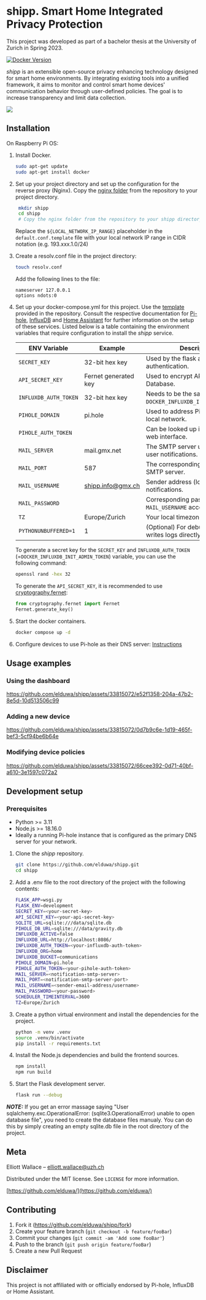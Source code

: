 # shipp. Smart Home Integrated Privacy Protection

This project was developed as part of a bachelor thesis at the University of Zurich in Spring 2023.

[![Docker Version][docker-image]][dockerhub-url]

_shipp_ is an extensible open-source privacy enhancing technology designed for smart home environments.
By integrating existing tools into a unified framework, it aims to monitor and control smart home devices' communication behavior through user-defined policies.
The goal is to increase transparency and limit data collection.

![](shipp_logo.png)

## Installation

On Raspberry Pi OS:

1. Install Docker.
   ```bash
   sudo apt-get update
   sudo apt-get install docker
   ```
2. Set up your project directory and set up the configuration for the reverse proxy (Nginx).
   Copy the [nginx folder](https://github.com/elduwa/shipp/tree/master/nginx) from the repository to your project directory.

   ```bash
    mkdir shipp
    cd shipp
    # Copy the nginx folder from the repository to your shipp directory.
   ```

   Replace the `${LOCAL_NETWORK_IP_RANGE}` placeholder in the `default.conf.template` file with your local network IP range in CIDR notation (e.g. 193.xxx.1.0/24)

3. Create a resolv.conf file in the project directory:

   ```bash
   touch resolv.conf
   ```

   Add the following lines to the file:

   ```
   nameserver 127.0.0.1
   options ndots:0
   ```

4. Set up your docker-compose.yml for this project. Use the [template](https://github.com/elduwa/shipp/blob/master/docker-compose.yml) provided in the repository.
   Consult the respective documentation for [Pi-hole](https://github.com/pi-hole/docker-pi-hole), [InfluxDB](https://github.com/docker-library/docs/blob/master/influxdb/README.md) and [Home Assistant](https://www.home-assistant.io/installation/raspberrypi#install-home-assistant-container) for further information on the setup of these services.
   Listed below is a table containing the environment variables that require configuration to install the _shipp_ service.

   | ENV Variable          | Example              | Description                                                       |
   | --------------------- | -------------------- | ----------------------------------------------------------------- |
   | `SECRET_KEY`          | 32-bit hex key       | Used by the flask application for authentication.                 |
   | `API_SECRET_KEY`      | Fernet generated key | Used to encrypt API keys on the Database.                         |
   | `INFLUXDB_AUTH_TOKEN` | 32-bit hex key       | Needs to be the same as `DOCKER_INFLUXDB_INIT_ADMIN_TOKEN`.       |
   | `PIHOLE_DOMAIN`       | pi.hole              | Used to address Pi-hole in the local network.                     |
   | `PIHOLE_AUTH_TOKEN`   |                      | Can be looked up in the Pi-hole web interface.                    |
   | `MAIL_SERVER`         | mail.gmx.net         | The SMTP server used to deliver user notifications.               |
   | `MAIL_PORT`           | 587                  | The corresponding port for the SMTP server.                       |
   | `MAIL_USERNAME`       | shipp.info@gmx.ch    | Sender address (login) for email notifications.                   |
   | `MAIL_PASSWORD`       |                      | Corresponding password for `MAIL_USERNAME` account                |
   | `TZ`                  | Europe/Zurich        | Your local timezone.                                              |
   | `PYTHONUNBUFFERED=1`  | 1                    | (Optional) For debug on prod -> writes logs directly into console |

   To generate a secret key for the `SECRET_KEY` and `INFLUXDB_AUTH_TOKEN` (=`DOCKER_INFLUXDB_INIT_ADMIN_TOKEN`) variable, you can use the following command:

   ```bash
   openssl rand -hex 32
   ```

   To generate the `API_SECRET_KEY`, it is recommended to use [cryptography.fernet](https://cryptography.io/en/latest/fernet/):

   ```python
   from cryptography.fernet import Fernet
   Fernet.generate_key()
   ```

5. Start the docker containers.

   ```bash
   docker compose up -d
   ```

6. Configure devices to use Pi-hole as their DNS server: [Instructions](https://discourse.pi-hole.net/t/how-do-i-configure-my-devices-to-use-pi-hole-as-their-dns-server/245)

## Usage examples

### Using the dashboard

https://github.com/elduwa/shipp/assets/33815072/e52f1358-204a-47b2-8e5d-10d513506c99

### Adding a new device

https://github.com/elduwa/shipp/assets/33815072/0d7b9c6e-1d19-465f-bef3-5cf94be6b64e

### Modifying device policies

https://github.com/elduwa/shipp/assets/33815072/66cee392-0d71-40bf-a610-3e1597c072a2

## Development setup

### Prerequisites

- Python >= 3.11
- Node.js >= 18.16.0
- Ideally a running Pi-hole instance that is configured as the primary DNS server for your network.

1. Clone the _shipp_ repository.
   ```bash
   git clone https://github.com/elduwa/shipp.git
   cd shipp
   ```
2. Add a .env file to the root directory of the project with the following contents:

   ```bash
   FLASK_APP=wsgi.py
   FLASK_ENV=development
   SECRET_KEY=<your-secret-key>
   API_SECRET_KEY=<your-api-secret-key>
   SQLITE_URL=sqlite:///data/sqlite.db
   PIHOLE_DB_URL=sqlite:///data/gravity.db
   INFLUXDB_ACTIVE=false
   INFLUXDB_URL=http://localhost:8086/
   INFLUXDB_AUTH_TOKEN=<your-influxdb-auth-token>
   INFLUXDB_ORG=home
   INFLUXDB_BUCKET=communications
   PIHOLE_DOMAIN=pi.hole
   PIHOLE_AUTH_TOKEN=<your-pihole-auth-token>
   MAIL_SERVER=<notification-smtp-server>
   MAIL_PORT=<notification-smtp-server-port>
   MAIL_USERNAME=<sender-email-address/username>
   MAIL_PASSWORD=<your-password>
   SCHEDULER_TIMEINTERVAL=3600
   TZ=Europe/Zurich
   ```

3. Create a python virtual environment and install the dependencies for the project.
   ```bash
   python -m venv .venv
   source .venv/bin/activate
   pip install -r requirements.txt
   ```
4. Install the Node.js dependencies and build the frontend sources.
   ```bash
   npm install
   npm run build
   ```
5. Start the Flask development server.
   ```bash
   flask run --debug
   ```

**_NOTE:_** If you get an error massage saying "User
sqlalchemy.exc.OperationalError: (sqlite3.OperationalError) unable to open database file", you need to create the database files manualy. You can do this by simply creating an empty sqlite.db file in the root directory of the project.

## Meta

Elliott Wallace – elliott.wallace@uzh.ch

Distributed under the MIT license. See `LICENSE` for more information.

[https://github.com/elduwa/](https://github.com/elduwa/)

## Contributing

1. Fork it (<https://github.com/elduwa/shipp/fork>)
2. Create your feature branch (`git checkout -b feature/fooBar`)
3. Commit your changes (`git commit -am 'Add some fooBar'`)
4. Push to the branch (`git push origin feature/fooBar`)
5. Create a new Pull Request

## Disclaimer

This project is not affiliated with or officially endorsed by Pi-hole, InfluxDB or Home Assistant.

<!-- Markdown link & img dfn's -->

[docker-image]: https://img.shields.io/docker/v/elliottwallace/shipp?logo=docker&logoColor=%232496ED
[dockerhub-url]: https://hub.docker.com/r/elliottwallace/shipp
